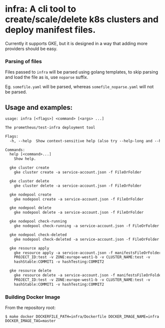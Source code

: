 # infra: A cli tool to create/scale/delete k8s clusters and deploy manifest files.

Currently it supports GKE, but it is designed in a way that adding more providers should be easy.

### Parsing of files

Files passed to `infra` will be parsed using golang templates, to skip parsing and load the file as is, use `noparse` suffix.

Eg. `somefile.yaml` will be parsed, whereas `somefile_noparse.yaml` will not be parsed.

## Usage and examples:

[embedmd]: # "./infra-flags.txt"

```txt
usage: infra [<flags>] <command> [<args> ...]

The prometheus/test-infra deployment tool

Flags:
  -h, --help  Show context-sensitive help (also try --help-long and --help-man).

Commands:
  help [<command>...]
    Show help.

  gke cluster create
    gke cluster create -a service-account.json -f FileOrFolder

  gke cluster delete
    gke cluster delete -a service-account.json -f FileOrFolder

  gke nodepool create
    gke nodepool create -a service-account.json -f FileOrFolder

  gke nodepool delete
    gke nodepool delete -a service-account.json -f FileOrFolder

  gke nodepool check-running
    gke nodepool check-running -a service-account.json -f FileOrFolder

  gke nodepool check-deleted
    gke nodepool check-deleted -a service-account.json -f FileOrFolder

  gke resource apply
    gke resource apply -a service-account.json -f manifestsFileOrFolder -v
    PROJECT_ID:test -v ZONE:europe-west1-b -v CLUSTER_NAME:test -v
    hashStable:COMMIT1 -v hashTesting:COMMIT2

  gke resource delete
    gke resource delete -a service-account.json -f manifestsFileOrFolder -v
    PROJECT_ID:test -v ZONE:europe-west1-b -v CLUSTER_NAME:test -v
    hashStable:COMMIT1 -v hashTesting:COMMIT2


```

### Building Docker Image

From the repository root:

```
$ make docker DOCKERFILE_PATH=infra/Dockerfile DOCKER_IMAGE_NAME=infra DOCKER_IMAGE_TAG=master
```
